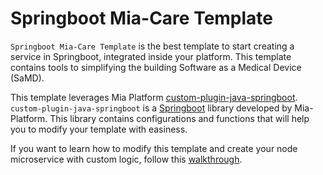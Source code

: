 # Springboot Mia-Care Template

`Springboot Mia-Care Template` is the best template to start creating a service in Springboot, integrated inside your platform. This template contains tools to simplifying the building Software as a Medical Device (SaMD).

This template leverages Mia Platform [custom-plugin-java-springboot](https://github.com/mia-platform/custom-plugin-java-springboot).  
`custom-plugin-java-springboot` is a [Springboot](https://spring.io/projects/spring-boot) library developed by Mia-Platform. This library contains configurations and functions that will help you to modify your template with easiness.

If you want to learn how to modify this template and create your node microservice with custom logic, follow this [walkthrough](./20_Walkthrough.md).